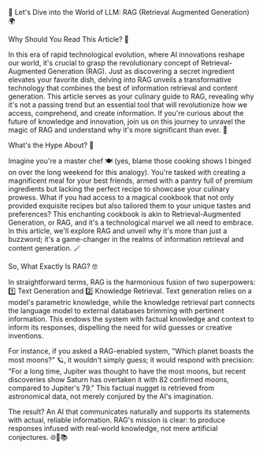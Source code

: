 🚀 Let's Dive into the World of LLM: RAG (Retrieval Augmented Generation) 🌍

Why Should You Read This Article? 📖

In this era of rapid technological evolution, where AI innovations reshape our world, it's crucial to grasp the revolutionary concept of Retrieval-Augmented Generation (RAG). Just as discovering a secret ingredient elevates your favorite dish, delving into RAG unveils a transformative technology that combines the best of information retrieval and content generation. This article serves as your culinary guide to RAG, revealing why it's not a passing trend but an essential tool that will revolutionize how we access, comprehend, and create information. If you're curious about the future of knowledge and innovation, join us on this journey to unravel the magic of RAG and understand why it's more significant than ever. 🌟

What's the Hype About? 🤩

Imagine you're a master chef 🍽️ (yes, blame those cooking shows I binged on over the long weekend for this analogy). You're tasked with creating a magnificent meal for your best friends, armed with a pantry full of premium ingredients but lacking the perfect recipe to showcase your culinary prowess. What if you had access to a magical cookbook that not only provided exquisite recipes but also tailored them to your unique tastes and preferences? This enchanting cookbook is akin to Retrieval-Augmented Generation, or RAG, and it's a technological marvel we all need to embrace. In this article, we'll explore RAG and unveil why it's more than just a buzzword; it's a game-changer in the realms of information retrieval and content generation. 🪄

So, What Exactly Is RAG? 🤓

In straightforward terms, RAG is the harmonious fusion of two superpowers: 1️⃣ Text Generation and 2️⃣ Knowledge Retrieval. Text generation relies on a model's parametric knowledge, while the knowledge retrieval part connects the language model to external databases brimming with pertinent information. This endows the system with factual knowledge and context to inform its responses, dispelling the need for wild guesses or creative inventions.

For instance, if you asked a RAG-enabled system, "Which planet boasts the most moons?" 🪐, it wouldn't simply guess; it would respond with precision: "For a long time, Jupiter was thought to have the most moons, but recent discoveries show Saturn has overtaken it with 82 confirmed moons, compared to Jupiter's 79." This factual nugget is retrieved from astronomical data, not merely conjured by the AI's imagination.

The result? An AI that communicates naturally and supports its statements with actual, reliable information. RAG's mission is clear: to produce responses infused with real-world knowledge, not mere artificial conjectures. 🌐🧠📚